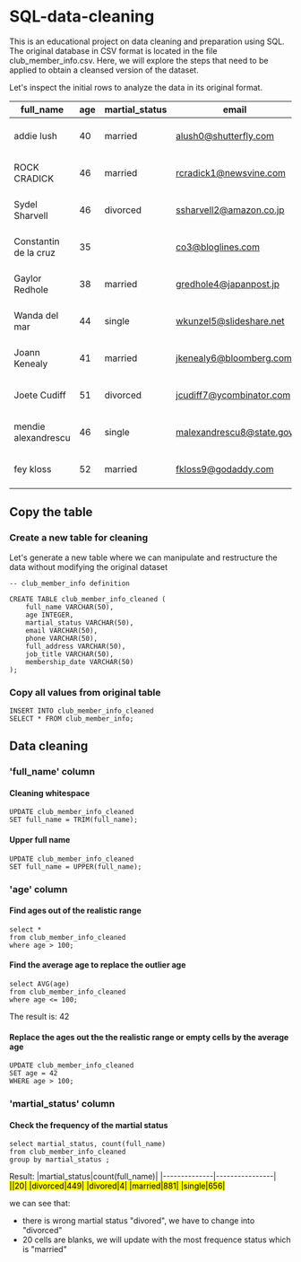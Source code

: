 # SQL-data-cleaning
This is an educational project on data cleaning and preparation using SQL. The original database in CSV format is located in the file club_member_info.csv. Here, we will explore the steps that need to be applied to obtain a cleansed version of the dataset.

Let's inspect the initial rows to analyze the data in its original format.

|full_name|age|martial_status|email|phone|full_address|job_title|membership_date|
|---------|---|--------------|-----|-----|------------|---------|---------------|
|addie lush|40|married|alush0@shutterfly.com|254-389-8708|3226 Eastlawn Pass,Temple,Texas|Assistant Professor|7/31/2013|
|      ROCK CRADICK|46|married|rcradick1@newsvine.com|910-566-2007|4 Harbort Avenue,Fayetteville,North Carolina|Programmer III|5/27/2018|
|Sydel Sharvell|46|divorced|ssharvell2@amazon.co.jp|702-187-8715|4 School Place,Las Vegas,Nevada|Budget/Accounting Analyst I|10/6/2017|
|Constantin de la cruz|35||co3@bloglines.com|402-688-7162|6 Monument Crossing,Omaha,Nebraska|Desktop Support Technician|10/20/2015|
|  Gaylor Redhole|38|married|gredhole4@japanpost.jp|917-394-6001|88 Cherokee Pass,New York City,New York|Legal Assistant|5/29/2019|
|Wanda del mar       |44|single|wkunzel5@slideshare.net|937-467-6942|10864 Buhler Plaza,Hamilton,Ohio|Human Resources Assistant IV|3/24/2015|
|Joann Kenealy|41|married|jkenealy6@bloomberg.com|513-726-9885|733 Hagan Parkway,Cincinnati,Ohio|Accountant IV|4/17/2013|
|   Joete Cudiff|51|divorced|jcudiff7@ycombinator.com|616-617-0965|975 Dwight Plaza,Grand Rapids,Michigan|Research Nurse|11/16/2014|
|mendie alexandrescu|46|single|malexandrescu8@state.gov|504-918-4753|34 Delladonna Terrace,New Orleans,Louisiana|Systems Administrator III|3/12/1921|
| fey kloss|52|married|fkloss9@godaddy.com|808-177-0318|8976 Jackson Park,Honolulu,Hawaii|Chemical Engineer|11/5/2014|

## Copy the table

### Create a new table for cleaning 

Let's generate a new table where we can manipulate and restructure the data without modifying the original dataset

    -- club_member_info definition

    CREATE TABLE club_member_info_cleaned (
	    full_name VARCHAR(50),
	    age INTEGER,
	    martial_status VARCHAR(50),
	    email VARCHAR(50),
    	phone VARCHAR(50),
    	full_address VARCHAR(50),
    	job_title VARCHAR(50),
    	membership_date VARCHAR(50)
    );

### Copy all values from original table

    INSERT INTO club_member_info_cleaned
    SELECT * FROM club_member_info;

## Data cleaning

### 'full_name' column

#### Cleaning whitespace

    UPDATE club_member_info_cleaned 
    SET full_name = TRIM(full_name);

#### Upper full name

    UPDATE club_member_info_cleaned 
    SET full_name = UPPER(full_name);
    
### 'age' column

#### Find ages out of the realistic range

    select *
    from club_member_info_cleaned
    where age > 100;

#### Find the average age to replace the outlier age

    select AVG(age) 
    from club_member_info_cleaned
    where age <= 100;

  The result is: 42

#### Replace the ages out the the realistic range or empty cells by the average age

    UPDATE club_member_info_cleaned 
    SET age = 42
    WHERE age > 100;

### 'martial_status' column

#### Check the frequency of the martial status

    select martial_status, count(full_name)
    from club_member_info_cleaned
    group by martial_status ;
    
Result:
|martial_status|count(full_name)|
|--------------|----------------|
<mark>||20|<mark>
<mark>|divorced|449|<mark>
|divored|4|
|married|881|
|single|656|

we can see that: 
- there is wrong martial status "divored", we have to change into "divorced"
- 20 cells are blanks, we will update with the most frequence status which is "married"
